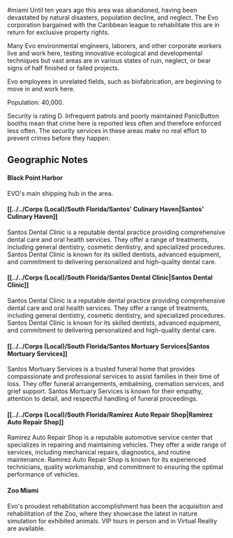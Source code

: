 #miami
Until ten years ago this area was abandoned, having been devastated by natural disasters, population decline, and neglect. The Evo corporation bargained with the Caribbean league to rehabilitate this are in return for exclusive property rights.   
  
Many Evo environmental engineers, laborers, and other corporate workers live and work here, testing innovative ecological and developmental techniques but vast areas are in various states of ruin, neglect, or bear signs of half finished or failed projects.   
  
Evo employees in unrelated fields, such as biofabrication, are beginning to move in and work here.   
  
Population: 40,000.  
  
Security is rating D. Infrequent patrols and poorly maintained PanicButton booths mean that crime here is reported less often and therefore enforced less often. The security services in these areas make no real effort to prevent crimes before they happen.

## Geographic Notes

#### Black Point Harbor

EVO's main shipping hub in the area.

#### [[../../Corps (Local)/South Florida/Santos' Culinary Haven|Santos' Culinary Haven]]

Santos Dental Clinic is a reputable dental practice providing comprehensive dental care and oral health services. They offer a range of treatments, including general dentistry, cosmetic dentistry, and specialized procedures. Santos Dental Clinic is known for its skilled dentists, advanced equipment, and commitment to delivering personalized and high-quality dental care.


#### [[../../Corps (Local)/South Florida/Santos Dental Clinic|Santos Dental Clinic]]

Santos Dental Clinic is a reputable dental practice providing comprehensive dental care and oral health services. They offer a range of treatments, including general dentistry, cosmetic dentistry, and specialized procedures. Santos Dental Clinic is known for its skilled dentists, advanced equipment, and commitment to delivering personalized and high-quality dental care.


#### [[../../Corps (Local)/South Florida/Santos Mortuary Services|Santos Mortuary Services]]

Santos Mortuary Services is a trusted funeral home that provides compassionate and professional services to assist families in their time of loss. They offer funeral arrangements, embalming, cremation services, and grief support. Santos Mortuary Services is known for their empathy, attention to detail, and respectful handling of funeral proceedings.


#### [[../../Corps (Local)/South Florida/Ramirez Auto Repair Shop|Ramirez Auto Repair Shop]]

Ramirez Auto Repair Shop is a reputable automotive service center that specializes in repairing and maintaining vehicles. They offer a wide range of services, including mechanical repairs, diagnostics, and routine maintenance. Ramirez Auto Repair Shop is known for its experienced technicians, quality workmanship, and commitment to ensuring the optimal performance of vehicles.

#### Zoo Miami

Evo's proudest rehabilitation accomplishment has been the acquisition and rehabilitation of the Zoo, where they showcase the latest in nature simulation for exhibited animals. VIP tours in person and in Virtual Reality are available.
